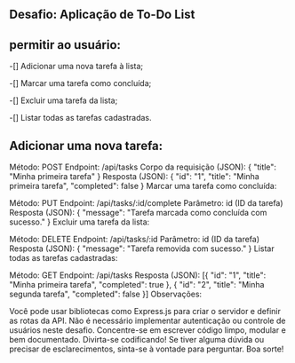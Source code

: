 ## Desafio: Aplicação de To-Do List

## permitir ao usuário:

-[] Adicionar uma nova tarefa à lista;

-[] Marcar uma tarefa como concluída;

-[] Excluir uma tarefa da lista;

-[] Listar todas as tarefas cadastradas.

## Adicionar uma nova tarefa:

Método: POST
Endpoint: /api/tasks
Corpo da requisição (JSON): { "title": "Minha primeira tarefa" }
Resposta (JSON): { "id": "1", "title": "Minha primeira tarefa", "completed": false }
Marcar uma tarefa como concluída:

Método: PUT
Endpoint: /api/tasks/:id/complete
Parâmetro: id (ID da tarefa)
Resposta (JSON): { "message": "Tarefa marcada como concluída com sucesso." }
Excluir uma tarefa da lista:

Método: DELETE
Endpoint: /api/tasks/:id
Parâmetro: id (ID da tarefa)
Resposta (JSON): { "message": "Tarefa removida com sucesso." }
Listar todas as tarefas cadastradas:

Método: GET
Endpoint: /api/tasks
Resposta (JSON): [{ "id": "1", "title": "Minha primeira tarefa", "completed": true }, { "id": "2", "title": "Minha segunda tarefa", "completed": false }]
Observações:

Você pode usar bibliotecas como Express.js para criar o servidor e definir as rotas da API.
Não é necessário implementar autenticação ou controle de usuários neste desafio.
Concentre-se em escrever código limpo, modular e bem documentado.
Divirta-se codificando! Se tiver alguma dúvida ou precisar de esclarecimentos, sinta-se à vontade para perguntar. Boa sorte!
